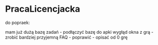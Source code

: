 # PracaLicencjacka

do popraek:

mam już dużą bazę zadań - podłączyć bazę do apki
wygłąd okna z grą - zrobić bardziej przyjemną
FAQ - poprawić - opisać od 0 grę
